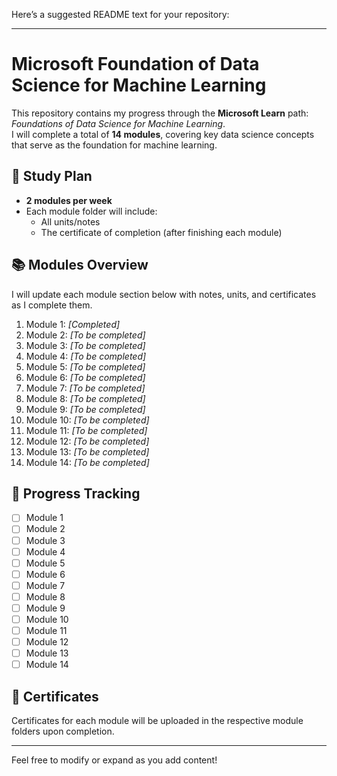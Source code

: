 Here’s a suggested README text for your repository:

---

# Microsoft Foundation of Data Science for Machine Learning

This repository contains my progress through the **Microsoft Learn** path: *Foundations of Data Science for Machine Learning*.  
I will complete a total of **14 modules**, covering key data science concepts that serve as the foundation for machine learning.

## 📅 Study Plan

- **2 modules per week**
- Each module folder will include:
  - All units/notes
  - The certificate of completion (after finishing each module)

## 📚 Modules Overview

I will update each module section below with notes, units, and certificates as I complete them.

1. Module 1: *[Completed]*
2. Module 2: *[To be completed]*
3. Module 3: *[To be completed]*
4. Module 4: *[To be completed]*
5. Module 5: *[To be completed]*
6. Module 6: *[To be completed]*
7. Module 7: *[To be completed]*
8. Module 8: *[To be completed]*
9. Module 9: *[To be completed]*
10. Module 10: *[To be completed]*
11. Module 11: *[To be completed]*
12. Module 12: *[To be completed]*
13. Module 13: *[To be completed]*
14. Module 14: *[To be completed]*

## 📝 Progress Tracking

- [ ] Module 1
- [ ] Module 2
- [ ] Module 3
- [ ] Module 4
- [ ] Module 5
- [ ] Module 6
- [ ] Module 7
- [ ] Module 8
- [ ] Module 9
- [ ] Module 10
- [ ] Module 11
- [ ] Module 12
- [ ] Module 13
- [ ] Module 14

## 📄 Certificates

Certificates for each module will be uploaded in the respective module folders upon completion.

---

Feel free to modify or expand as you add content!
